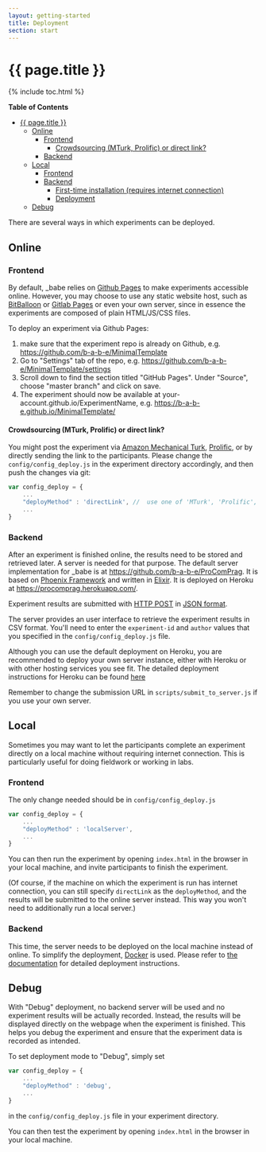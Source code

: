 ```yaml
---
layout: getting-started
title: Deployment
section: start
---
```


# {{ page.title }}

{% include toc.html %}

<!-- markdown-toc start - Don't edit this section. Run M-x markdown-toc-refresh-toc -->
**Table of Contents**

- [{{ page.title }}](#-pagetitle-)
    - [Online](#online)
        - [Frontend](#frontend)
            - [Crowdsourcing (MTurk, Prolific) or direct link?](#crowdsourcing-mturk-prolific-or-direct-link)
        - [Backend](#backend)
    - [Local](#local)
        - [Frontend](#frontend-1)
        - [Backend](#backend-1)
            - [First-time installation (requires internet connection)](#first-time-installation-requires-internet-connection)
            - [Deployment](#deployment)
    - [Debug](#debug)

<!-- markdown-toc end -->


There are several ways in which experiments can be deployed.

## Online
### Frontend
By default, _babe relies on [Github Pages](https://pages.github.com/) to make experiments accessible online. However, you may choose to use any static website host, such as [BitBalloon](https://www.bitballoon.com/) or [Gitlab Pages](https://about.gitlab.com/features/pages/) or even your own server, since in essence the experiments are composed of plain HTML/JS/CSS files.

To deploy an experiment via Github Pages:
1. make sure that the experiment repo is already on Github, e.g. https://github.com/b-a-b-e/MinimalTemplate
2. Go to "Settings" tab of the repo, e.g. https://github.com/b-a-b-e/MinimalTemplate/settings
3. Scroll down to find the section titled "GitHub Pages". Under "Source", choose "master branch" and click on save.
4. The experiment should now be available at your-account.github.io/ExperimentName, e.g. https://b-a-b-e.github.io/MinimalTemplate/

<!--- Make sure that the entry point of the experiment is named `index.html`. Otherwise Github Pages will not be able to serve the experiment correctly. -->

#### Crowdsourcing (MTurk, Prolific) or direct link?
You might post the experiment via [Amazon Mechanical Turk](https://www.mturk.com/), [Prolific](https://www.prolific.ac/), or by directly sending the link to the participants. Please change the `config/config_deploy.js` in the experiment directory accordingly, and then push the changes via git:

```javascript
var config_deploy = {
	...
	"deployMethod" : 'directLink', //  use one of 'MTurk', 'Prolific', 'directLink'
	...
}
```

### Backend
After an experiment is finished online, the results need to be stored and retrieved later. A server is needed for that purpose. The default server implementation for _babe is at https://github.com/b-a-b-e/ProComPrag. It is based on [Phoenix Framework](http://phoenixframework.org/) and written in [Elixir](https://elixir-lang.org/). It is deployed on Heroku at https://procomprag.herokuapp.com/.

Experiment results are submitted with [HTTP POST](https://en.wikipedia.org/wiki/HTTP_POST) in [JSON format](https://en.wikipedia.org/wiki/JSON).

The server provides an user interface to retrieve the experiment results in CSV format. You'll need to enter the `experiment-id` and `author` values that you specified in the `config/config_deploy.js` file.

Although you can use the default deployment on Heroku, you are recommended to deploy your own server instance, either with Heroku or with other hosting services you see fit. The detailed deployment instructions for Heroku can be found [here](https://b-a-b-e.github.io/babe_site/docs/deployment.html#online-server-deployment-instructions-with-heroku)

Remember to change the submission URL in `scripts/submit_to_server.js` if you use your own server.

## Local
Sometimes you may want to let the participants complete an experiment directly on a local machine without requiring internet connection. This is particularly useful for doing fieldwork or working in labs.

### Frontend
The only change needed should be in `config/config_deploy.js`

```javascript
var config_deploy = {
	...
	"deployMethod" : 'localServer',
	...
}
```

You can then run the experiment by opening `index.html` in the browser in your local machine, and invite participants to finish the experiment.

(Of course, if the machine on which the experiment is run has internet connection, you can still specify `directLink` as the `deployMethod`, and the results will be submitted to the online server instead. This way you won't need to additionally run a local server.)

### Backend
This time, the server needs to be deployed on the local machine instead of online. To simplify the deployment, [Docker](https://www.docker.com/) is used. Please refer to [the documentation](https://b-a-b-e.github.io/babe_site/docs/deployment.html#local-server-deployment-instructions-with-docker) for detailed deployment instructions.

## Debug
With "Debug" deployment, no backend server will be used and no experiment results will be actually recorded. Instead, the results will be displayed directly on the webpage when the experiment is finished. This helps you debug the experiment and ensure that the experiment data is recorded as intended.

To set deployment mode to "Debug", simply set

```javascript
var config_deploy = {
	...
	"deployMethod" : 'debug',
	...
}
```

in the `config/config_deploy.js` file in your experiment directory.

You can then test the experiment by opening `index.html` in the browser in your local machine.
